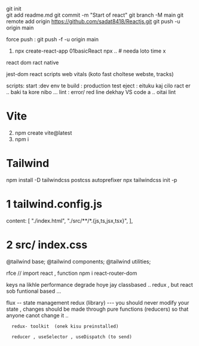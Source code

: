 git init  
git add readme.md 
git commit -m "Start of react"
git branch -M main
git remote add origin https://github.com/sadat8418/Reactjs.git
git push -u origin main

force push : 
git push -f -u origin main


1. npx create-react-app 01basicReact
npx .. # needa loto time x   

react dom 
ract native

jest-dom
react scripts
web vitals (koto fast choltese webste, tracks)

scripts:
start :dev env te 
build : production
test
eject : eituku kaj cilo ract er .. baki ta kore nibo ...
lint : error/ red line dekhay VS code a .. oitai lint 

#   Vite
2. npm create vite@latest
3. npm i

#   Tailwind
npm install -D tailwindcss postcss autoprefixer
npx tailwindcss init -p
# 1 tailwind.config.js
 content: [
    "./index.html",
    "./src/**/*.{js,ts,jsx,tsx}",
  ],

# 2 src/ index.css
@tailwind base;
@tailwind components;
@tailwind utilities;

rfce    // import react , function
npm i react-router-dom


keys na likhle performance degrade hoye jay 
classbased .. redux , but react sob funtional based ... 

flux -- state management 
redux (library) --- you should never modify your state ,
          changes should be made through pure functions (reducers)
          so that anyone canot change it ..
         
      redux- toolkit  (onek kisu preinstalled)

      reducer , useSelector , useDispatch (to send)
